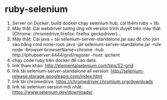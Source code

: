 # ruby-selenium
1. Server on Docker:  build docker chạy selenium hub, cài thêm ruby + lib.
2. Máy thật: Cài webdriver tương ứng với version trình duyệt trên máy thật.(Chrome: chromedrive,firefox: firefox geckodriver)...
3. Máy thật: Cài java + tải selenium-server-standalone.jar sau đó cho join vào bằng cmd none-root: java -jar selenium-server-standalone.jar -role node -browser browserName=chrome -hub http://iphubserver:4444/grid/register -host: ipclient
4. chạy code ruby trên docker để cào data.
5. link tham khảo: http://elementalselenium.com/tips/52-grid
6. link tải selenium-server-standalone all version: http://selenium-release.storage.googleapis.com/index.html
7. link tải chromedrive: https://chromedriver.chromium.org/downloads
8. link tải selenium version mới nhất: https://www.selenium.dev/downloads/
